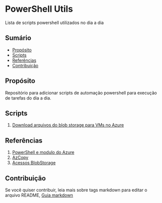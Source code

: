 # PowerShell Utils
Lista de scripts powershell utilizados no dia a dia

## Sumário
* [Propósito](#proposito)
* [Scripts](#scripts)
* [Referências](#referencias)
* [Contribuição](#contribuicao)

## Propósito
Repositório para adicionar scripts de automação powershell para execução de tarefas do dia a dia.

## Scripts
 1. [Download arquivos do blob storage para VMs no Azure](https://github.com/sidneyocirqueira/powershell-utils/blob/master/Scripts/Download%20file%20do%20blob%20storage.ps1)

## Referências
 1. [PowerShell e modulo do Azure](https://docs.microsoft.com/en-us/powershell/azure/azurerm/install-azurerm-ps?view=azurermps-6.13.0)
 2. [AzCopy](https://docs.microsoft.com/en-us/azure/storage/common/storage-use-azcopy-v10)
 3. [Acessos BlobStorage](https://docs.microsoft.com/bs-latn-ba/azure/storage/common/storage-access-blobs-queues-portal)

## Contribuição
Se você quiser contribuir, leia mais sobre tags markdown para editar o arquivo README, [Guia markdown](https://docs.microsoft.com/en-us/azure/devops/project/wiki/markdown-guidance?view=azure-devops&viewFallbackFrom=vsts) 
